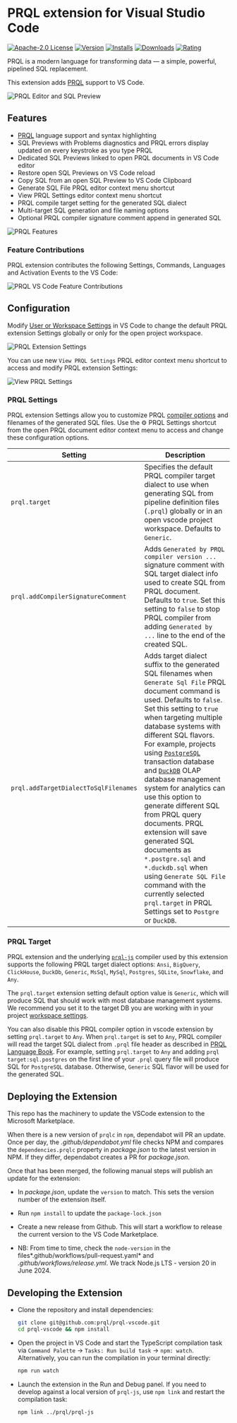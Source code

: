 # PRQL extension for Visual Studio Code

[![Apache-2.0 License](https://img.shields.io/badge/license-Apache2-brightgreen.svg)](http://opensource.org/licenses/Apache-2.0)
[![Version](https://vsmarketplacebadges.dev/version-short/PRQL-lang.prql-vscode.svg?color=orange)](https://marketplace.visualstudio.com/items?itemName=PRQL-lang.prql-vscode)
[![Installs](https://vsmarketplacebadges.dev/installs-short/PRQL-lang.prql-vscode.svg?color=orange)](https://marketplace.visualstudio.com/items?itemName=PRQL-lang.prql-vscode)
[![Downloads](https://vsmarketplacebadges.dev/downloads-short/PRQL-lang.prql-vscode.svg?color=orange)](https://marketplace.visualstudio.com/items?itemName=PRQL-lang.prql-vscode)
[![Rating](https://vsmarketplacebadges.dev/rating-short/PRQL-lang.prql-vscode.svg?color=orange)](https://marketplace.visualstudio.com/items?itemName=PRQL-lang.prql-vscode)

PRQL is a modern language for transforming data — a simple, powerful, pipelined
SQL replacement.

This extension adds [PRQL](https://prql-lang.org/) support to VS Code.

![PRQL Editor and SQL Preview](https://github.com/PRQL/prql-vscode/blob/main/docs/images/prql-vscode.png?raw=true)

## Features

- [PRQL](https://prql-lang.org/) language support and syntax highlighting
- SQL Previews with Problems diagnostics and PRQL errors display updated on every keystroke as you type PRQL
- Dedicated SQL Previews linked to open PRQL documents in VS Code editor
- Restore open SQL Previews on VS Code reload
- Copy SQL from an open SQL Preview to VS Code Clipboard
- Generate SQL File PRQL editor context menu shortcut
- View PRQL Settings editor context menu shortcut
- PRQL compile target setting for the generated SQL dialect
- Multi-target SQL generation and file naming options
- Optional PRQL compiler signature comment append in generated SQL

![PRQL Features](https://github.com/PRQL/prql-vscode/blob/main/docs/images/prql-vscode.gif?raw=true)

### Feature Contributions

PRQL extension contributes the following Settings, Commands, Languages and Activation Events to the VS Code:

![PRQL VS Code Feature Contributions](https://github.com/PRQL/prql-vscode/blob/main/docs/images/prql-vscode-features.png?raw=true)

## Configuration

Modify
[User or Workspace Settings](https://code.visualstudio.com/docs/getstarted/settings#_creating-user-and-workspace-settings)
in VS Code to change the default PRQL extension Settings globally or only for the open project workspace.

![PRQL Extension Settings](https://github.com/PRQL/prql-vscode/blob/main/docs/images/prql-settings.png?raw=true)

You can use new `View PRQL Settings` PRQL editor context menu shortcut to access and modify PRQL extension Settings:

![View PRQL Settings](https://github.com/PRQL/prql-vscode/blob/main/docs/images/prql-settings.gif?raw=true)

### PRQL Settings

PRQL extension Settings allow you to customize PRQL [compiler options](https://github.com/PRQL/prql/tree/main/prql-js#usage) and filenames of the generated SQL files. Use the ⚙️ PRQL Settings shortcut from the open PRQL document editor context menu to access and change these configuration options.

| Setting                               | Description                                                                                                                                                                                                                                                                                                                                                                                                                                                                                                                                                                                                                                                                                                           |
| ------------------------------------- | --------------------------------------------------------------------------------------------------------------------------------------------------------------------------------------------------------------------------------------------------------------------------------------------------------------------------------------------------------------------------------------------------------------------------------------------------------------------------------------------------------------------------------------------------------------------------------------------------------------------------------------------------------------------------------------------------------------------- |
| `prql.target`                         | Specifies the default PRQL compiler target dialect to use when generating SQL from pipeline definition files (`.prql`) globally or in an open vscode project workspace. Defaults to `Generic`.                                                                                                                                                                                                                                                                                                                                                                                                                                                                                                                        |
| `prql.addCompilerSignatureComment`    | Adds `Generated by PRQL compiler version ...` signature comment with SQL target dialect info used to create SQL from PRQL document. Defaults to `true`. Set this setting to `false` to stop PRQL compiler from adding `Generated by ...` line to the end of the created SQL.                                                                                                                                                                                                                                                                                                                                                                                                                                          |
| `prql.addTargetDialectToSqlFilenames` | Adds target dialect suffix to the generated SQL filenames when `Generate Sql File` PRQL document command is used. Defaults to `false`. Set this setting to `true` when targeting multiple database systems with different SQL flavors. For example, projects using [`PostgreSQL`](https://www.postgresql.org/) transaction database and [`DuckDB`](https://duckdb.org/) OLAP database management system for analytics can use this option to generate different SQL from PRQL query documents. PRQL extension will save generated SQL documents as `*.postgre.sql` and `*.duckdb.sql` when using `Generate SQL File` command with the currently selected `prql.target` in PRQL Settings set to `Postgre` or `DuckDB`. |

### PRQL Target

PRQL extension and the underlying [`prql-js`](https://github.com/PRQL/prql/tree/main/prql-js#usage) compiler used by this extension supports the following PRQL target dialect options: `Ansi`, `BigQuery`, `ClickHouse`, `DuckDb`, `Generic`, `MsSql`, `MySql`, `Postgres`, `SQLite`, `Snowflake`, and `Any`.

The `prql.target` extension setting default option value is `Generic`, which will produce SQL that should work with most database management systems. We recommend you set it to the target DB you are working with in your project [workspace settings](https://code.visualstudio.com/docs/getstarted/settings#_creating-user-and-workspace-settings).

You can also disable this PRQL compiler option in vscode extension by setting `prql.target` to `Any`. When `prql.target` is set to `Any`, PRQL compiler will read the target SQL dialect from `.prql` file header as described in [PRQL Language Book](https://prql-lang.org/book/project/target.html). For example, setting `prql.target` to `Any` and adding `prql target:sql.postgres` on the first line of your `.prql` query file will produce SQL for `PostgreSQL` database. Otherwise, `Generic` SQL flavor will be used for the generated SQL.

## Deploying the Extension

This repo has the machinery to update the VSCode extension to the Microsoft Marketplace.

When there is a new version of `prqlc` in `npm`, dependabot will PR an update.
Once per day, the _.github/dependabot.yml_ file checks NPM and compares the `dependencies.prqlc` property in _package.json_ to the latest version in NPM. If they differ, dependabot creates a PR for _package.json_.

Once that has been merged, the following manual steps will publish an update for the extension:

- In _package.json_, update the `version` to match. This sets the version number of the extension itself.

- Run `npm install` to update the `package-lock.json`

- Create a new release from Github. This will start a workflow to release the current version to the VS Code Marketplace.

- NB: From time to time, check the `node-version` in the files*.github/workflows/pull-request.yaml* and _.github/workflows/release.yml_. We track Node.js LTS - version 20 in June 2024.

## Developing the Extension

- Clone the repository and install dependencies:

  ```sh
  git clone git@github.com:prql/prql-vscode.git
  cd prql-vscode && npm install
  ```

- Open the project in VS Code and start the TypeScript compilation task via
  `Command Palette` -> `Tasks: Run build task` -> `npm: watch`. Alternatively,
  you can run the compilation in your terminal directly:

  ```sh
  npm run watch
  ```

- Launch the extension in the Run and Debug panel. If you need to develop
  against a local version of `prql-js`, use `npm link` and restart the
  compilation task:

  ```sh
  npm link ../prql/prql-js
  ```
